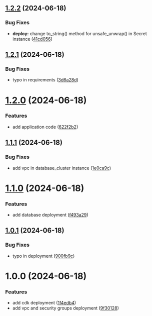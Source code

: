 ## [1.2.2](https://github.com/lemiliomoreno/ecs-apix-hands-on/compare/v1.2.1...v1.2.2) (2024-06-18)


### Bug Fixes

* **deploy:** change to_string() method for unsafe_unwrap() in Secret instance ([41cd056](https://github.com/lemiliomoreno/ecs-apix-hands-on/commit/41cd056205734dc6660669a6d7c4bc2f0464e34c))

## [1.2.1](https://github.com/lemiliomoreno/ecs-apix-hands-on/compare/v1.2.0...v1.2.1) (2024-06-18)


### Bug Fixes

* typo in requirements ([3d6a28d](https://github.com/lemiliomoreno/ecs-apix-hands-on/commit/3d6a28df5c4e0df5c47a7b427f01175fa7ddfb57))

# [1.2.0](https://github.com/lemiliomoreno/ecs-apix-hands-on/compare/v1.1.1...v1.2.0) (2024-06-18)


### Features

* add application code ([622f2b2](https://github.com/lemiliomoreno/ecs-apix-hands-on/commit/622f2b24263c2e855c3612b96f340ccfbd1e2152))

## [1.1.1](https://github.com/lemiliomoreno/ecs-apix-hands-on/compare/v1.1.0...v1.1.1) (2024-06-18)


### Bug Fixes

* add vpc in database_cluster instance ([1e0ca9c](https://github.com/lemiliomoreno/ecs-apix-hands-on/commit/1e0ca9cffa5a1016f291938a7ff74eeef225d869))

# [1.1.0](https://github.com/lemiliomoreno/ecs-apix-hands-on/compare/v1.0.1...v1.1.0) (2024-06-18)


### Features

* add database deployment ([f493a29](https://github.com/lemiliomoreno/ecs-apix-hands-on/commit/f493a29abb4139067eb93b60e1ae662697971c99))

## [1.0.1](https://github.com/lemiliomoreno/ecs-apix-hands-on/compare/v1.0.0...v1.0.1) (2024-06-18)


### Bug Fixes

* typo in deployment ([900fb9c](https://github.com/lemiliomoreno/ecs-apix-hands-on/commit/900fb9c70b78bc8563470a63938d7f6ab8b6c00b))

# 1.0.0 (2024-06-18)


### Features

* add cdk deployment ([1f4edb4](https://github.com/lemiliomoreno/ecs-apix-hands-on/commit/1f4edb471892df90a63f79e6ba7cfa9802ab8afd))
* add vpc and security groups deployment ([9f30128](https://github.com/lemiliomoreno/ecs-apix-hands-on/commit/9f30128e328811ff6cf62e9f2ac286312ec1750f))
